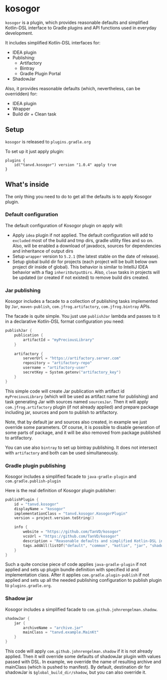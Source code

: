 # kosogor

`kosogor` is a plugin, which provides reasonable defaults and simplified Kotlin-DSL interface to Gradle plugins and API functions used in everyday development.

It includes simplified Kotlin-DSL interfaces for:
* IDEA plugin
* Publishing: 
    * Artifactory
    * Bintray
    * Gradle Plugin Portal
* ShadowJar

Also, it provides reasonable defaults (which, nevertheless, can be overridden) for:
* IDEA plugin
* Wrapper
* Build dir + Clean task


## Setup

`kosogor` is released to `plugins.gradle.org`

To set up it just apply plugin: 

```
plugins {
    id("tanvd.kosogor") version "1.0.4" apply true
}
```
## What's inside

The only thing you need to do to get all the defaults is to apply Kosogor plugin. 

### Default configuration

The default configuration of Kosogor plugin on apply will:
* Apply `idea` plugin if not applied. The default configuration will add to `excluded` most of the build and tmp dirs, 
gradle utility files and so on. Also, will be enabled a download of javadocs, sources for dependencies and inheritance
of output dirs 
* Setup `wrapper` version to `5.2.1` (the latest stable on the date of release).
* Setup global build dir for projects (each project will be built below own project dir inside of global). This behavior 
is similar to IntelliJ IDEA behavior with a flag `inheritOutputDirs`. Also, `clean` tasks in projects will be updated (or 
created if not existed) to remove build dirs created.

### Jar publishing

Kosogor includes a facade to a collection of publishing tasks implemented by `Jar`, `maven-publish`, `com.jfrog.artifactory`,
`com.jfrog.bintray` APIs.

The facade is quite simple. You just use `publishJar` lambda and passes to it in a declarative Kotlin-DSL format configuration you need:

```kotlin
publishJar {
    publication {
        artifactId = "myPreciousLibrary"
    }
    
    artifactory {
        serverUrl = "https://artifactory.server.com"
        repository = "artifactory-repo"
        username = "artifactory-user"
        secretKey = System.getenv("artifactory_key")
    }
}

```

This simple code will create Jar publication with artifact id `myPreciousLibrary` (which will be used as artifact name for
publishing) and task generating Jar with sources named `sourcesJar`. Then it will apply `com.jfrog.artifactory` plugin 
(if not already applied) and prepare package including jar, sources and pom to publish to artifactory. 

Note, that by default jar and sources also created, in example we just override some parameters. Of course, it is possible 
to disable generation of some parts of package, and it will be also removed from package published to artifactory.

You can use also `bintray` to set up bintray publishing. It does not intersect with `artifactory` and both can 
be used simultaneously.

### Gradle plugin publishing

Kosogor includes a simplified facade to `java-gradle-plugin` and `com.gradle.publish-plugin`

Here is the real definition of Kosogor plugin publisher:
```kotlin
publishPlugin {
    id = "tanvd.kosogor"
    displayName = "kosogor"
    implementationClass = "tanvd.kosogor.KosogorPlugin"
    version = project.version.toString()

    info {
        website = "https://github.com/TanVD/kosogor"
        vcsUrl = "https://github.com/TanVD/kosogor"
        description = "Reasonable defaults and simplified Kotlin-DSL interfaces for everyday development"
        tags.addAll(listOf("default", "common", "kotlin", "jar", "shadowjar", "artifactory", "idea"))
    }
}
```

Such a quite concise piece of code applies `java-gradle-plugin` if not applied and sets up plugin bundle
definition with specified id and implementation class. After it applies `com.gradle.plugin-publish`
if not applied and sets up all the needed publishing configuration to publish plugin to `plugins.gradle.org`.

### Shadow jar 

Kosogor includes a simplified facade to `com.github.johnrengelman.shadow`.

```kotlin
shadowJar {
    jar {
        archiveName = "archive.jar"
        mainClass = "tanvd.example.MainKt"
    }
}
```

This code will apply `com.github.johnrengelman.shadow` if it is not already applied. Then it will override some defaults
of shadowJar plugin with values passed with DSL. In example, we override the name of resulting archive and mainClass (which is pushed
to manifest). By default, destination dir for shadowJar is `$global_build_dir/shadow`, but you can also override it.
